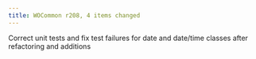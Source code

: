```yaml
---
title: WOCommon r208, 4 items changed
---
```


Correct unit tests and fix test failures for date and date/time classes after refactoring and additions
